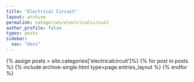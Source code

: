 ```yaml
---
title: "Electrical Circuit"
layout: archive
permalink: categories/electricalcircuit
author_profile: false
types: posts
sidebar:
  nav: "docs"
---
```


{% assign posts = site.categories['electricalcircuit']%}
{% for post in posts %}
  {% include archive-single.html type=page.entries_layout %}
{% endfor %}
